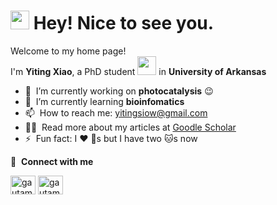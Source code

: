 <h1><img src="https://emojis.slackmojis.com/emojis/images/1531849430/4246/blob-sunglasses.gif?1531849430" width="30"/> Hey! Nice to see you.</h1>

<p>Welcome to my home page! </br> I'm <b>Yiting Xiao</b>, a PhD student <img src="https://upload.wikimedia.org/wikipedia/commons/thumb/8/81/Arkansas_Razorbacks_logo.svg/1920px-Arkansas_Razorbacks_logo.svg.png" width="30"/> in <b>University of Arkansas</b>

- 🔭 &nbsp;I’m currently working on <b>photocatalysis</b> :wink:
- 🌱 &nbsp;I’m currently learning <b>bioinfomatics</b>
- 📫 &nbsp;How to reach me: yitingsiow@gmail.com
- 👨‍💻 &nbsp;Read more about my articles at [Goodle Scholar](https://scholar.google.com/citations?user=fGiyELwAAAAJ&hl=en&oi=ao)
- ⚡ &nbsp;Fun fact: I :heart: :dog:s but I have two :cat:s now

🔗 &nbsp;**Connect with me**
<p align="left">
<a href="https://twitter.com/Yiting_Xiao98" target="blank"><img align="center" src="https://raw.githubusercontent.com/rahuldkjain/github-profile-readme-generator/master/src/images/icons/Social/twitter.svg" alt="gautamkrishnar" height="30" width="40" /></a>
<a href="https://www.instagram.com/__yiting_xiao/" target="blank"><img align="center" src="https://raw.githubusercontent.com/rahuldkjain/github-profile-readme-generator/master/src/images/icons/Social/instagram.svg" alt="gautamkrishnar" height="30" width="40" /></a>
